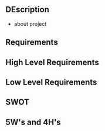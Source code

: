 ## DEscription
* about project

## Requirements

## High Level Requirements


## Low Level Requirements


## SWOT

## 5W's and 4H's
